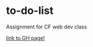 # to-do-list
Assignment for CF web dev class 

[link to GH page!](https://segwegler.github.io/to-do-list/)

